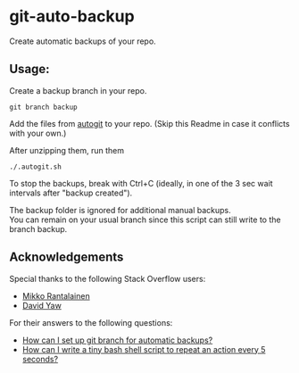 # git-auto-backup
Create automatic backups of your repo.

## Usage:    
Create a backup branch in your repo.
```
git branch backup
```

Add the files from [autogit](https://github.com/programizer/autogit/archive/master.zip) to your repo. (Skip this Readme in case it conflicts with your own.)

After unzipping them, run them
```
./.autogit.sh
```

To stop the backups, break with Ctrl+C (ideally, in one of the 3 sec wait intervals after "backup created").   

The backup folder is ignored for additional manual backups.    
You can remain on your usual branch since this script can still write to the branch backup.    
    


## Acknowledgements
Special thanks to the following Stack Overflow users:

* [Mikko Rantalainen](https://stackoverflow.com/users/334451/mikko-rantalainen)
* [David Yaw](https://stackoverflow.com/users/480937/david-yaw)

For their answers to the following questions:

* [How can I set up git branch for automatic backups?](https://stackoverflow.com/questions/25418092/how-can-i-set-up-git-branch-for-automatic-backups)
* [How can I write a tiny bash shell script to repeat an action every 5 seconds?](https://stackoverflow.com/questions/4502476/how-can-i-write-a-tiny-bash-shell-script-to-repeat-an-action-every-5-seconds#4502532)
